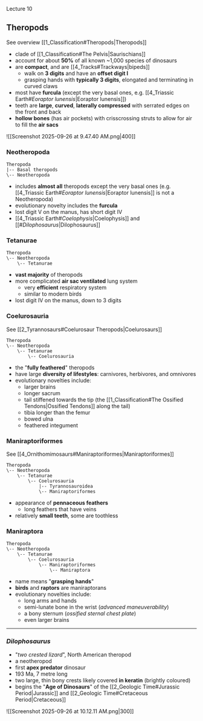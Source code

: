 Lecture 10


## Theropods
See overview [[1_Classification#Theropods|Theropods]]

- clade of [[1_Classification#The Pelvis|Saurischians]]
- account for about **50%** of all known ~1,000 species of dinosaurs
- are **compact**, and are [[4_Tracks#Trackways|bipeds]]
	- walk on **3 digits** and have an **offset digit I** 
	- grasping hands with **typically 3 digits**, elongated and terminating in curved claws
- most have **furcula** (except the very basal ones, e.g. [[4_Triassic Earth#*Eoraptor lunensis*|Eoraptor lunensis]])
- teeth are **large**, **curved**, **laterally compressed** with serrated edges on the front and back
- **hollow bones** (has air pockets) with crisscrossing struts to allow for air to fill the **air sacs**

![[Screenshot 2025-09-26 at 9.47.40 AM.png|400]]


### Neotheropoda
```
Theropoda
|-- Basal theropods
\-- Neotheropoda
```

- includes **almost all** theropods except the very basal ones (e.g. [[4_Triassic Earth#*Eoraptor lunensis*|Eoraptor lunensis]] is not a Neotheropoda)
- evolutionary novelty includes the **furcula**
- lost digit V on the manus, has short digit IV
- [[4_Triassic Earth#*Coelophysis*|Coelophysis]] and [[#*Dilophosaurus*|Dilophosaurus]]


### Tetanurae
```
Theropoda
\-- Neotheropoda
    \-- Tetanurae
```

- **vast majority** of theropods
- more complicated **air sac ventilated** lung system
	- very **efficient** respiratory system
	- similar to modern birds
- lost digit IV on the manus, down to 3 digits


### Coelurosauria
See [[2_Tyrannosaurs#Coelurosaur Theropods|Coelurosaurs]]
```
Theropoda
\-- Neotheropoda
    \-- Tetanurae
        \-- Coelurosauria
```

- the "**fully feathered**" theropods
- have large **diversity of lifestyles**: carnivores, herbivores, and omnivores
- evolutionary novelties include:
	- larger brains
	- longer sacrum
	- tail stiffened towards the tip (the [[1_Classification#The Ossified Tendons|Ossified Tendons]] along the tail)
	- tibia longer than the femur
	- bowed ulna
	- feathered integument


### Maniraptoriformes
See [[4_Ornithomimosaurs#Maniraptoriformes|Maniraptoriformes]]
```
Theropoda
\-- Neotheropoda
    \-- Tetanurae
        \-- Coelurosauria
	        |-- Tyrannosauroidea
            \-- Maniraptoriformes
```

- appearance of **pennaceous feathers**
	- long feathers that have veins
- relatively **small teeth**, some are toothless


### Maniraptora
```
Theropoda
\-- Neotheropoda
    \-- Tetanurae
        \-- Coelurosauria
            \-- Maniraptoriformes
                \-- Maniraptora
```

- name means "**grasping hands**"
- **birds** and **raptors** are maniraptorans
- evolutionary novelties include:
	- long arms and hands
	- semi-lunate bone in the wrist (*advanced maneuverability*)
	- a bony sternum (*ossified sternal chest plate*)
	- even larger brains


---

### *Dilophosaurus*
- "*two crested lizard*", North American theropod
- a neotheropod
- first **apex predator** dinosaur
- 193 Ma, 7 metre long
- two large, thin bony crests likely covered **in keratin** (brightly coloured)
- begins the "**Age of Dinosaurs**" of the [[2_Geologic Time#Jurassic Period|Jurassic]] and [[2_Geologic Time#Cretaceous Period|Cretaceous]]

![[Screenshot 2025-09-26 at 10.12.11 AM.png|300]]


